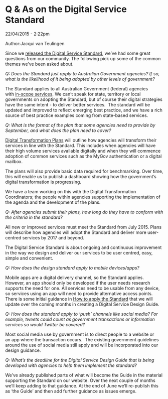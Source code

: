 Q & As on the Digital Service Standard 
======================================

22/04/2015 - 2:22pm

Author:Jacqui van Teulingen

Since we [released the Digital Service
Standard](/news-media/blog/release-alpha-digital-service-standard),
we’ve had some great questions from our community. The following pick up
some of the common themes we’ve been asked about.

*Q: Does the Standard just apply to Australian Government agencies? If
so, what is the likelihood of it being adopted by other levels of
government?*

The Standard applies to all Australian Government (federal) agencies
with [in-scope
services](/standard/digital-transition-plan/scope-digital-service-standard).
We can’t speak for state, territory or local governments on adopting the
Standard, but of course their digital strategies have the same intent -
to deliver better services.  The standard will be updated and improved
to reflect emerging best practice, and we have a rich source of best
practice examples coming from state-based services.

*Q: What is the format of the plan that some agencies need to provide by
September, and what does the plan need to cover?*

[Digital Transformation Plans](/standard/digital-transition-plan) will
outline how agencies will transform their services in line with the
Standard. This includes when agencies will have their high volume
services available digitally and when they will commence adoption of
common services such as the MyGov authentication or a digital mailbox.

The plans will also provide basic data required for benchmarking. Over
time, this will enable us to publish a dashboard showing how the
government’s digital transformation is progressing.

We have a team working on this with the Digital Transformation
Coordinators; the people within agencies supporting the implementation
of the agenda and the development of the plans.

*Q: After agencies submit their plans, how long do they have to conform
with the criteria in the standard?*

All new or improved services must meet the Standard from July 2015.
Plans will describe how agencies will adopt the Standard and deliver
more user-centred services by 2017 and beyond.

The Digital Service Standard is about ongoing and continuous improvement
in the way we design and deliver our services to be user centred, easy,
simple and convenient.

*Q: How does the design standard apply to mobile devices/apps?*

Mobile apps are a digital delivery channel, so the Standard applies.
However, an app should only be developed if the user needs research
supports the need for one. All services need to be usable from any
device, so services using an app will need to provide alternative access
points. There is some initial guidance in [How to apply the
Standard](http://www.dto.gov.au/standard/how-apply-standard) that we
will update over the coming months in creating a Digital Service Design
Guide. 

*Q: How does the standard apply to ‘push’ channels like social media?
For example, tweets could count as government transactions or
information services so would Twitter be covered?*

Most social media use by government is to direct people to a website or
an app where the transaction occurs.  The existing government guidelines
around the use of social media still apply and will be incorporated into
our design guidance.

*Q: What’s the deadline for the Digital Service Design Guide that is
being developed with agencies to help them implement the standard?*

We’ve already published parts of what will become the Guide in the
material supporting the Standard on our website. Over the next couple of
months we’ll keep adding to that guidance. At the end of June we’ll
re-publish this as ‘the Guide’ and then add further guidance as issues
emerge.
